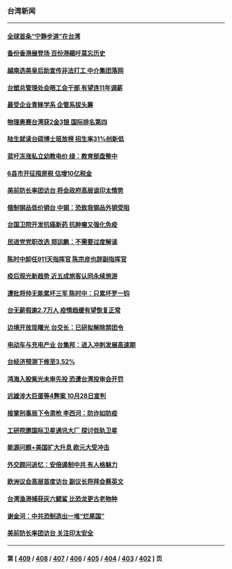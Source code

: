 ### 台湾新闻
---
#### [全球首条“宁静步道”在台湾](../../pages/ncid1349361/n13783790.md) 
#### [备份香港展登场 百份港蘋吁莫忘历史](../../pages/ncid1349361/n13783823.md) 
#### [越南选美皇后助宣传非法打工 中介集团落网](../../pages/ncid1349361/n13783828.md) 
#### [台塑总管理处会晤工会干部 有望连11年调薪](../../pages/ncid1349361/n13783779.md) 
#### [最受企业青睐学系 企管系拔头筹](../../pages/ncid1349361/n13783799.md) 
#### [物理奥赛台湾获2金3银 国际排名第四](../../pages/ncid1349361/n13783801.md) 
#### [陆生就读台硕博士班放榜 招生率31%创新低](../../pages/ncid1349361/n13783797.md) 
#### [蓝吁冻涨私立幼教电价 绿：教育部盘整中](../../pages/ncid1349361/n13783795.md) 
#### [6县市开征囤房税 估增10亿税金](../../pages/ncid1349361/n13783793.md) 
#### [美前防长率团访台 将会政府高层谈印太情势](../../pages/ncid1349361/n13783774.md) 
#### [俄制钢品低价销台 中钢：恐致我钢品外销受阻](../../pages/ncid1349361/n13783736.md) 
#### [台国卫院开发抗癌新药 抗肿瘤又强化免疫](../../pages/ncid1349361/n13783716.md) 
#### [民进党党职改选 郑运鹏：不需要过度解读](../../pages/ncid1349361/n13783738.md) 
#### [陈时中卸任911天指挥官 陈宗彦也辞副指挥官](../../pages/ncid1349361/n13783707.md) 
#### [疫后观光新趋势 近五成旅客认同永续旅游](../../pages/ncid1349361/n13783711.md) 
#### [遭批将帅无能累坏三军 陈时中：只累坏罗一钧](../../pages/ncid1349361/n13783712.md) 
#### [台无薪假逾2.7万人 疫情趋缓有望恢复正常](../../pages/ncid1349361/n13783718.md) 
#### [边境开放现曙光 台交长：已研拟解除禁团令](../../pages/ncid1349361/n13783714.md) 
#### [电动车与充电产业 台集邦：进入冲刺发展高速期](../../pages/ncid1349361/n13783679.md) 
#### [台经济预测下修至3.52%](../../pages/ncid1349361/n13783681.md) 
#### [鸿海入股紫光未审先投 恐遭台湾投审会开罚](../../pages/ncid1349361/n13783702.md) 
#### [远雄涉大巨蛋等4弊案 10月28日宣判](../../pages/ncid1349361/n13783826.md) 
#### [接掌刑事局下令肃枪 李西河：防诈如防疫](../../pages/ncid1349361/n13783829.md) 
#### [工研院邀国际卫星通讯大厂 探讨低轨卫星](../../pages/ncid1349361/n13783737.md) 
#### [能源问题+美国扩大升息 欧元大受冲击](../../pages/ncid1349361/n13783739.md) 
#### [外交顾问追忆：安倍遏制中共 有人格魅力](../../pages/ncid1349361/n13783526.md) 
#### [欧洲议会高层首度访台 副议长将拜会蔡英文](../../pages/ncid1349361/n13783640.md) 
#### [台湾渔港捕获灰六鳃鲨 比恐龙更古老物种](../../pages/ncid1349361/n13783425.md) 
#### [谢金河：中共恐制造出一堆“烂尾国”](../../pages/ncid1349361/n13783459.md) 
#### [美前防长率团访台 关注印太安全](../../pages/ncid1349361/n13783251.md) 

---
#### 第 [ [409](./409.md) / [408](./408.md) / [407](./407.md) / [406](./406.md) / [405](./405.md) / [404](./404.md) / [403](./403.md) / [402](./402.md) ] 页
